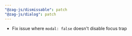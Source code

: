 ```yaml
---
"@zag-js/dismissable": patch
"@zag-js/dialog": patch
---
```


- Fix issue where `modal: false` doesn't disable focus trap
